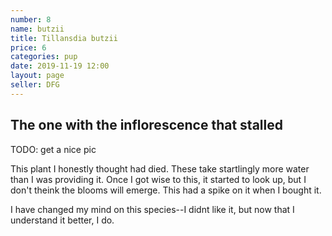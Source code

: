 ```yaml
---
number: 8
name: butzii
title: Tillansdia butzii
price: 6
categories: pup
date: 2019-11-19 12:00
layout: page
seller: DFG
---
```

## The one with the inflorescence that stalled

TODO: get a nice pic

This plant I honestly thought had died. These take startlingly more water than I was providing it. Once I got wise to this, it started to look up, but I don't theink the blooms will emerge. This had a spike on it when I bought it.

I have changed my mind on this species--I didnt like it, but now that I understand it better, I do.

